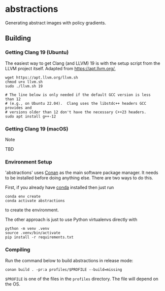 # abstractions
Generating abstract images with policy gradients.

## Building

### Getting Clang 19 (Ubuntu)

The easiest way to get Clang (and LLVM) 19 is with the setup script from the
LLVM project itself.  Adapted from https://apt.llvm.org/,

```shell
wget https://apt.llvm.org/llvm.sh
chmod u+x llvm.sh
sudo ./llvm.sh 19

# The line below is only needed if the default GCC version is less than 12
# (e.g., on Ubuntu 22.04).  Clang uses the libstdc++ headers GCC provides and
# versions older than 12 don't have the necessary C++23 headers.
sudo apt install g++-12
```

### Getting Clang 19 (macOS)

> [!NOTE]
> TBD

### Environment Setup

'abstractions' uses [Conan](https://conan.io/) as the main software package
manager.  It needs to be installed before doing anything else.  There are two
ways to do this.

First, if you already have [conda](https://docs.conda.io/en/latest/) installed
then just run

```shell
conda env create
conda activate abstractions
```

to create the environment.

The other approach is just to use Python virtualenvs directly with

```shell
python -m venv .venv
source .venv/bin/activate
pip install -r requirements.txt
```

### Compiling

Run the command below to build abstractions in release mode:

```shell
conan build . -pr:a profiles/$PROFILE --build=missing
```

`$PROFILE` is one of the files in the `profiles` directory.  The file will
depend on the OS.
